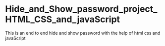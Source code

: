 # Hide_and_Show_password_project_HTML_CSS_and_javaScript
This is an end to end hide and show password with the help of html css and javaScript

